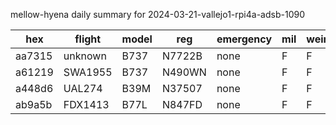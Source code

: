 mellow-hyena daily summary for 2024-03-21-vallejo1-rpi4a-adsb-1090

|hex|flight|model|reg|emergency|mil|weirdo|
|--|--|--|--|--|--|--|
|aa7315|unknown|B737|N7722B|none|F|F|
|a61219|SWA1955|B737|N490WN|none|F|F|
|a448d6|UAL274|B39M|N37507|none|F|F|
|ab9a5b|FDX1413|B77L|N847FD|none|F|F|
